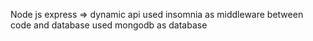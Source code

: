 Node js express => dynamic api
used insomnia as middleware  between code and database
used mongodb as database
